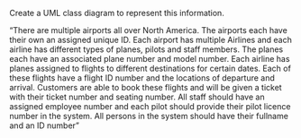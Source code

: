 Create a UML class diagram to represent this information.

“There are multiple airports all over North America. The airports each have their own an assigned unique ID. Each airport has multiple Airlines and each airline has different types of planes, pilots and staff members. The planes each have an associated plane number and model number. Each airline has planes assigned to flights to different destinations for certain dates. Each of these flights have a flight ID number and the locations of departure and arrival. Customers are able to book these flights and will be given a ticket with their ticket number and seating number. All staff should have an assigned employee number and each pilot should provide their pilot licence number in the system. All persons in the system should have their fullname and an ID number”